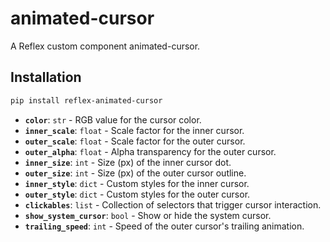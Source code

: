 # animated-cursor

A Reflex custom component animated-cursor.

## Installation

```bash
pip install reflex-animated-cursor
```

- **`color`**: `str` - RGB value for the cursor color.
- **`inner_scale`**: `float` - Scale factor for the inner cursor.
- **`outer_scale`**: `float` - Scale factor for the outer cursor.
- **`outer_alpha`**: `float` - Alpha transparency for the outer cursor.
- **`inner_size`**: `int` - Size (px) of the inner cursor dot.
- **`outer_size`**: `int` - Size (px) of the outer cursor outline.
- **`inner_style`**: `dict` - Custom styles for the inner cursor.
- **`outer_style`**: `dict` - Custom styles for the outer cursor.
- **`clickables`**: `list` - Collection of selectors that trigger cursor interaction.
- **`show_system_cursor`**: `bool` - Show or hide the system cursor.
- **`trailing_speed`**: `int` - Speed of the outer cursor's trailing animation.
